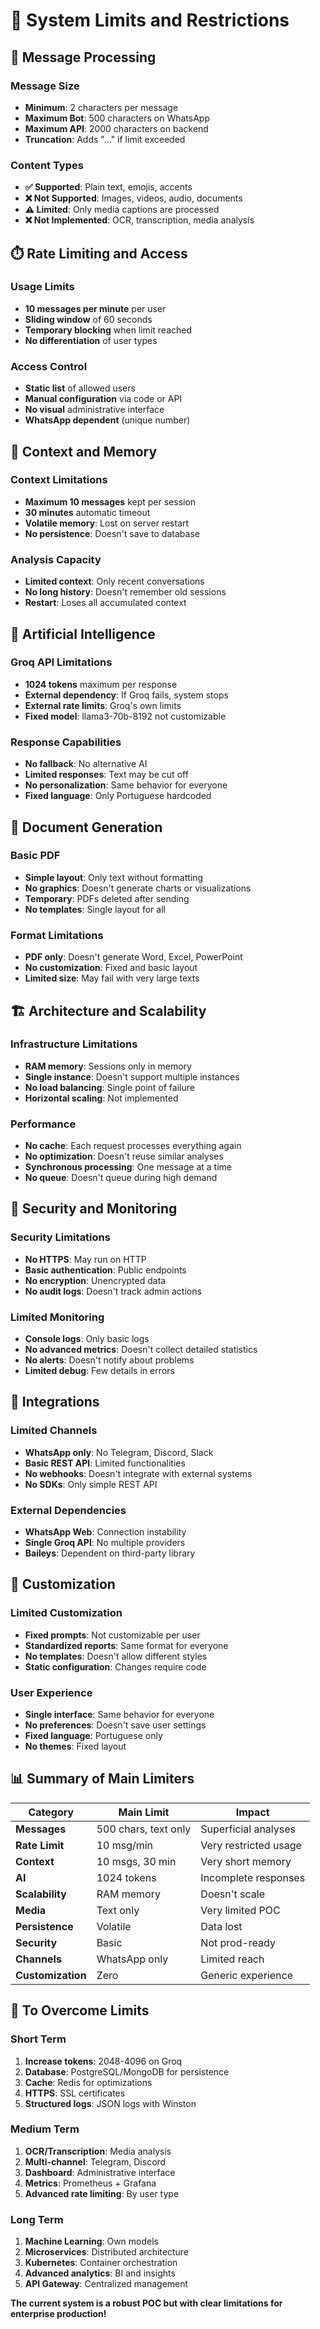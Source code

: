 # 🚫 System Limits and Restrictions

## 📝 **Message Processing**

### **Message Size**
- **Minimum**: 2 characters per message
- **Maximum Bot**: 500 characters on WhatsApp
- **Maximum API**: 2000 characters on backend
- **Truncation**: Adds "..." if limit exceeded

### **Content Types**
- **✅ Supported**: Plain text, emojis, accents
- **❌ Not Supported**: Images, videos, audio, documents
- **⚠️ Limited**: Only media captions are processed
- **❌ Not Implemented**: OCR, transcription, media analysis

## ⏱️ **Rate Limiting and Access**

### **Usage Limits**
- **10 messages per minute** per user
- **Sliding window** of 60 seconds
- **Temporary blocking** when limit reached
- **No differentiation** of user types

### **Access Control**
- **Static list** of allowed users
- **Manual configuration** via code or API
- **No visual** administrative interface
- **WhatsApp dependent** (unique number)

## 🧠 **Context and Memory**

### **Context Limitations**
- **Maximum 10 messages** kept per session
- **30 minutes** automatic timeout
- **Volatile memory**: Lost on server restart
- **No persistence**: Doesn't save to database

### **Analysis Capacity**
- **Limited context**: Only recent conversations
- **No long history**: Doesn't remember old sessions
- **Restart**: Loses all accumulated context

## 🤖 **Artificial Intelligence**

### **Groq API Limitations**
- **1024 tokens** maximum per response
- **External dependency**: If Groq fails, system stops
- **External rate limits**: Groq's own limits
- **Fixed model**: llama3-70b-8192 not customizable

### **Response Capabilities**
- **No fallback**: No alternative AI
- **Limited responses**: Text may be cut off
- **No personalization**: Same behavior for everyone
- **Fixed language**: Only Portuguese hardcoded

## 📄 **Document Generation**

### **Basic PDF**
- **Simple layout**: Only text without formatting
- **No graphics**: Doesn't generate charts or visualizations
- **Temporary**: PDFs deleted after sending
- **No templates**: Single layout for all

### **Format Limitations**
- **PDF only**: Doesn't generate Word, Excel, PowerPoint
- **No customization**: Fixed and basic layout
- **Limited size**: May fail with very large texts

## 🏗️ **Architecture and Scalability**

### **Infrastructure Limitations**
- **RAM memory**: Sessions only in memory
- **Single instance**: Doesn't support multiple instances
- **No load balancing**: Single point of failure
- **Horizontal scaling**: Not implemented

### **Performance**
- **No cache**: Each request processes everything again
- **No optimization**: Doesn't reuse similar analyses
- **Synchronous processing**: One message at a time
- **No queue**: Doesn't queue during high demand

## 🔐 **Security and Monitoring**

### **Security Limitations**
- **No HTTPS**: May run on HTTP
- **Basic authentication**: Public endpoints
- **No encryption**: Unencrypted data
- **No audit logs**: Doesn't track admin actions

### **Limited Monitoring**
- **Console logs**: Only basic logs
- **No advanced metrics**: Doesn't collect detailed statistics
- **No alerts**: Doesn't notify about problems
- **Limited debug**: Few details in errors

## 🔌 **Integrations**

### **Limited Channels**
- **WhatsApp only**: No Telegram, Discord, Slack
- **Basic REST API**: Limited functionalities
- **No webhooks**: Doesn't integrate with external systems
- **No SDKs**: Only simple REST API

### **External Dependencies**
- **WhatsApp Web**: Connection instability
- **Single Groq API**: No multiple providers
- **Baileys**: Dependent on third-party library

## 🎨 **Customization**

### **Limited Customization**
- **Fixed prompts**: Not customizable per user
- **Standardized reports**: Same format for everyone
- **No templates**: Doesn't allow different styles
- **Static configuration**: Changes require code

### **User Experience**
- **Single interface**: Same behavior for everyone
- **No preferences**: Doesn't save user settings
- **Fixed language**: Portuguese only
- **No themes**: Fixed layout

## 📊 **Summary of Main Limiters**

| **Category** | **Main Limit** | **Impact** |
|---------------|----------------|------------|
| **Messages** | 500 chars, text only | Superficial analyses |
| **Rate Limit** | 10 msg/min | Very restricted usage |
| **Context** | 10 msgs, 30 min | Very short memory |
| **AI** | 1024 tokens | Incomplete responses |
| **Scalability** | RAM memory | Doesn't scale |
| **Media** | Text only | Very limited POC |
| **Persistence** | Volatile | Data lost |
| **Security** | Basic | Not prod-ready |
| **Channels** | WhatsApp only | Limited reach |
| **Customization** | Zero | Generic experience |

## 🎯 **To Overcome Limits**

### **Short Term**
1. **Increase tokens**: 2048-4096 on Groq
2. **Database**: PostgreSQL/MongoDB for persistence
3. **Cache**: Redis for optimizations
4. **HTTPS**: SSL certificates
5. **Structured logs**: JSON logs with Winston

### **Medium Term**
1. **OCR/Transcription**: Media analysis
2. **Multi-channel**: Telegram, Discord
3. **Dashboard**: Administrative interface
4. **Metrics**: Prometheus + Grafana
5. **Advanced rate limiting**: By user type

### **Long Term**
1. **Machine Learning**: Own models
2. **Microservices**: Distributed architecture
3. **Kubernetes**: Container orchestration
4. **Advanced analytics**: BI and insights
5. **API Gateway**: Centralized management

**The current system is a robust POC but with clear limitations for enterprise production!**

